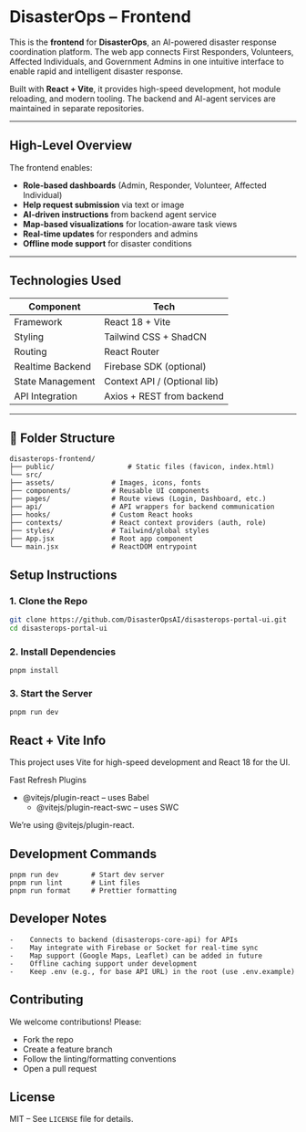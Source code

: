 #  DisasterOps – Frontend

This is the **frontend** for **DisasterOps**, an AI-powered disaster response coordination platform. The web app connects First Responders, Volunteers, Affected Individuals, and Government Admins in one intuitive interface to enable rapid and intelligent disaster response.

Built with **React + Vite**, it provides high-speed development, hot module reloading, and modern tooling. The backend and AI-agent services are maintained in separate repositories.

---

##  High-Level Overview

The frontend enables:

-  **Role-based dashboards** (Admin, Responder, Volunteer, Affected Individual)
-  **Help request submission** via text or image
-  **AI-driven instructions** from backend agent service
-  **Map-based visualizations** for location-aware task views
-  **Real-time updates** for responders and admins
-  **Offline mode support** for disaster conditions

---

##  Technologies Used

| Component         | Tech                        |
|------------------|-----------------------------|
| Framework         | React 18 + Vite             |
| Styling           | Tailwind CSS + ShadCN       |
| Routing           | React Router                |
| Realtime Backend  | Firebase SDK (optional)     |
| State Management  | Context API / (Optional lib)|
| API Integration   | Axios + REST from backend   |

---

## 📁 Folder Structure

```
disasterops-frontend/
├── public/                  # Static files (favicon, index.html)
└── src/
├── assets/              # Images, icons, fonts
├── components/          # Reusable UI components
├── pages/               # Route views (Login, Dashboard, etc.)
├── api/                 # API wrappers for backend communication
├── hooks/               # Custom React hooks
├── contexts/            # React context providers (auth, role)
├── styles/              # Tailwind/global styles
├── App.jsx              # Root app component
└── main.jsx             # ReactDOM entrypoint
```

##  Setup Instructions

### 1. Clone the Repo

```bash
git clone https://github.com/DisasterOpsAI/disasterops-portal-ui.git
cd disasterops-portal-ui
```

### 2. Install Dependencies
```
pnpm install
```

### 3. Start the Server
```
pnpm run dev
```

## React + Vite Info

This project uses Vite for high-speed development and React 18 for the UI.

Fast Refresh Plugins
  -	@vitejs/plugin-react – uses Babel
	-	@vitejs/plugin-react-swc – uses SWC

We’re using @vitejs/plugin-react.

## Development Commands
```
pnpm run dev        # Start dev server
pnpm run lint       # Lint files
pnpm run format     # Prettier formatting
```

## Developer Notes
	-	 Connects to backend (disasterops-core-api) for APIs
	-	 May integrate with Firebase or Socket for real-time sync
	-	 Map support (Google Maps, Leaflet) can be added in future
	-	 Offline caching support under development
	-	 Keep .env (e.g., for base API URL) in the root (use .env.example)

## Contributing

We welcome contributions! Please:

- Fork the repo
- Create a feature branch
- Follow the linting/formatting conventions
- Open a pull request


## License

MIT – See `LICENSE` file for details.
